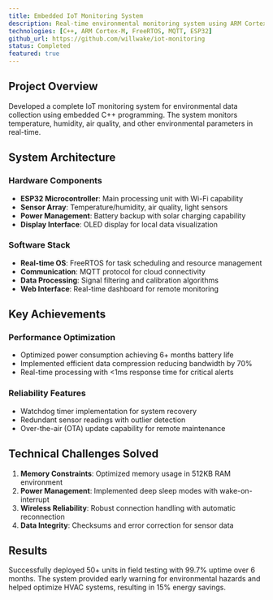 ```yaml
---
title: Embedded IoT Monitoring System
description: Real-time environmental monitoring system using ARM Cortex-M microcontrollers
technologies: [C++, ARM Cortex-M, FreeRTOS, MQTT, ESP32]
github_url: https://github.com/willwake/iot-monitoring
status: Completed
featured: true
---
```


## Project Overview

Developed a complete IoT monitoring system for environmental data collection using embedded C++ programming. The system monitors temperature, humidity, air quality, and other environmental parameters in real-time.

## System Architecture

### Hardware Components
- **ESP32 Microcontroller**: Main processing unit with Wi-Fi capability
- **Sensor Array**: Temperature/humidity, air quality, light sensors
- **Power Management**: Battery backup with solar charging capability
- **Display Interface**: OLED display for local data visualization

### Software Stack
- **Real-time OS**: FreeRTOS for task scheduling and resource management
- **Communication**: MQTT protocol for cloud connectivity
- **Data Processing**: Signal filtering and calibration algorithms
- **Web Interface**: Real-time dashboard for remote monitoring

## Key Achievements

### Performance Optimization
- Optimized power consumption achieving 6+ months battery life
- Implemented efficient data compression reducing bandwidth by 70%
- Real-time processing with <1ms response time for critical alerts

### Reliability Features
- Watchdog timer implementation for system recovery
- Redundant sensor readings with outlier detection
- Over-the-air (OTA) update capability for remote maintenance

## Technical Challenges Solved

1. **Memory Constraints**: Optimized memory usage in 512KB RAM environment
2. **Power Management**: Implemented deep sleep modes with wake-on-interrupt
3. **Wireless Reliability**: Robust connection handling with automatic reconnection
4. **Data Integrity**: Checksums and error correction for sensor data

## Results

Successfully deployed 50+ units in field testing with 99.7% uptime over 6 months. The system provided early warning for environmental hazards and helped optimize HVAC systems, resulting in 15% energy savings.
